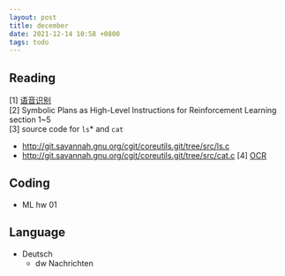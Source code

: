 ```yaml
---
layout: post
title: december
date: 2021-12-14 10:58 +0800
tags: todo
---
```


## Reading
[1] [语音识别](https://cntofu.com/book/85/voice/introduction.md)  
[2] Symbolic Plans as High-Level Instructions for Reinforcement Learning  
section 1~5  
[3] source code for `ls`\* and `cat`  
- http://git.savannah.gnu.org/cgit/coreutils.git/tree/src/ls.c
- http://git.savannah.gnu.org/cgit/coreutils.git/tree/src/cat.c
[4] [OCR](https://kexue.fm/archives/3802)

## Coding
- ML hw 01



## Language
- Deutsch
    - dw Nachrichten

